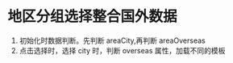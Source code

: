 # 地区分组选择整合国外数据

1. 初始化时数据判断。先判断 areaCity,再判断 areaOverseas
2. 点击选择时，选择 city 时，判断 overseas 属性，加载不同的模板

